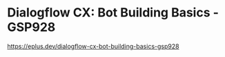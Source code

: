 # Dialogflow CX: Bot Building Basics - GSP928

https://eplus.dev/dialogflow-cx-bot-building-basics-gsp928